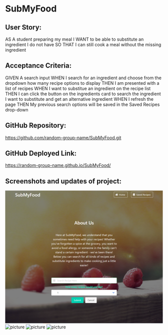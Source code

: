 # SubMyFood

## User Story:
AS A student preparing my meal
I WANT to be able to substitute an ingredient I do not have 
SO THAT I can still cook a meal without the missing ingredient

## Acceptance Criteria:
GIVEN A search input 
WHEN I search for an ingredient and choose from the dropdown how many recipe options to display
THEN I am presented with a list of recipes 
WHEN I want to substitue an ingredient on the recipe list
THEN I can click the button on the ingredients card to search the ingredient I  want to substitute and get an alternative ingredient
WHEN I refresh the page
THEN My previous search options will be saved in the Saved Recipes drop-down


## GitHub Repository:
https://github.com/random-group-name/SubMyFood.git

## GitHub Deployed Link:
https://random-group-name.github.io/SubMyFood/ 

## Screenshots and updates of project:

![picture](./assets/images/screenshot1.png)
![picture]()
![picture]()
![picture]()


